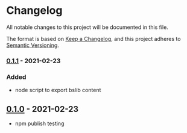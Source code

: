 # Changelog
All notable changes to this project will be documented in this file.

The format is based on [Keep a Changelog](https://keepachangelog.com/en/1.0.0/),
and this project adheres to [Semantic Versioning](https://semver.org/spec/v2.0.0.html).


### [0.1.1] - 2021-02-23
### Added
 - node script to export bslib content



## [0.1.0] - 2021-02-23
 - npm publish testing



[0.1.0]:    https://github.com/rokucommunity/bslib/compare/ce7a70ece345e0f9b0c2afd94590b6b064ad7e33...v0.1.0
[0.1.1]:    https://github.com/rokucommunity/bslib/compare/v0.1.0...v0.1.1
